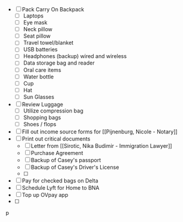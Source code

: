 - [ ] Pack Carry On Backpack
	- [ ] Laptops 
	- [ ] Eye mask
	- [ ] Neck pillow
	- [ ] Seat pillow
	- [ ] Travel towel/blanket
	- [ ] USB batteries 
	- [ ] Headphones (backup) wired and wireless
	- [ ] Data storage bag and reader 
	- [ ] Oral care items 
	- [ ] Water bottle 
	- [ ] Cup
	- [ ] Hat
	- [ ] Sun Glasses 
- [ ] Review Luggage 
	- [ ] Utilize compression bag
	- [ ] Shopping bags 
	- [ ] Shoes / flops 
- [ ] Fill out income source forms for [[Pijnenburg, Nicole - Notary]]
- [ ] Print out critical documents
	- [ ] Letter from [[Sirotic, Nika Budimir - Immigration Lawyer]]
	- [ ] Purchase Agreement
	- [ ] Backup of Casey's passport
	- [ ] Backup of Casey's Driver's License 
	- [ ] 
- [ ] Pay for checked bags on Delta 
- [ ] Schedule Lyft for Home to BNA
- [ ] Top up OVpay app 
- [ ] 
p
